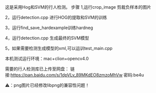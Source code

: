 这是采用Hog和SVM的行人检测。
步骤
1,运行crop_image
剪裁负样本的图片

2，运行detection.cpp
进行HOG的提取和SVM的训练

3，运行find_save_hardexample训练hardneg

4，运行detection.cpp
生成最终的SVM模型

5，如果需要检测生成模型的xml,可以运训test_main.cpp

本机测试运行环境：mac+clion+opencv4.0

需要的行人检测库已上传至网盘：
链接:https://pan.baidu.com/s/1dpVLv_89MKdEO8zmzoMhVw  密码:be4u

⚠️：png图片已经修改libpng的兼容性问题！
